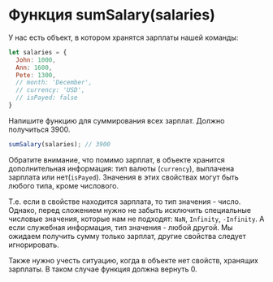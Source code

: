 # Функция sumSalary(salaries)

У нас есть объект, в котором хранятся зарплаты нашей команды:
```js
let salaries = {
  John: 1000,
  Ann: 1600,
  Pete: 1300,
  // month: 'December',
  // currency: 'USD',
  // isPayed: false
}
```

Напишите функцию для суммирования всех зарплат. Должно получиться 3900.

```js
sumSalary(salaries); // 3900
```

Обратите внимание, что помимо зарплат, в объекте хранится дополнительная информация:
тип валюты (`currency`), выплачена зарплата или нет(`isPayed`). Значения в этих свойствах могут быть любого типа, кроме числового. 

Т.е. если в свойстве находится зарплата, то тип значения - число. Однако, перед сложением нужно не забыть исключить специальные числовые значения, которые нам не подходят: `NaN`, `Infinity`, `-Infinity`. 
А если служебная информация, тип значения - любой другой. Мы ожидаем получить сумму только зарплат, другие свойства следует игнорировать.

Также нужно учесть ситуацию, когда в объекте нет свойств, хранящих зарплаты. В таком случае функция должна вернуть 0.
